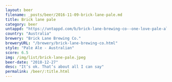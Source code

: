 ```yaml
---
layout: beer
filename: _posts/beer/2016-11-09-brick-lane-pale.md
title: Brick lane pale
category: beer
untappd: "https://untappd.com/b/brick-lane-brewing-co--one-love-pale-ale/2857493"
country: "Australia"
brewery: "Brick Lane Brewing Co."
breweryURL: "/brewery/brick-lane-brewing-co.html"
style: "Pale Ale - Australian"
score: 6.5
img: /img/list/brick-lane-pale.jpeg
beer-date: "2018-12-27"
desc: "It’s ok. That’s about all I can say"
permalink: /beer/:title.html
---
```

